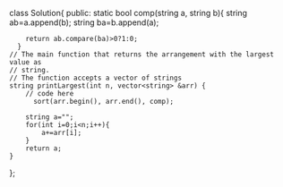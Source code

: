 class Solution{
public:
      static bool comp(string a, string b){
	    string ab=a.append(b);
	    string ba=b.append(a);
	    
	    return ab.compare(ba)>0?1:0;
      }
	// The main function that returns the arrangement with the largest value as
	// string.
	// The function accepts a vector of strings
	string printLargest(int n, vector<string> &arr) {
	    // code here
	      sort(arr.begin(), arr.end(), comp);
	    
	    string a="";
	    for(int i=0;i<n;i++){
	        a+=arr[i];
	    }
	    return a;
	}
};
